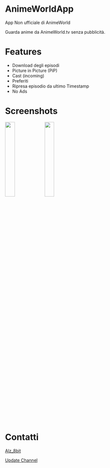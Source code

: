 # AnimeWorldApp

App Non ufficiale di AnimeWorld

Guarda anime da AnimeWorld.tv senza pubblicità.

# Features
- Download degli episodi
- Picture in Picture (PiP)  
- Cast (incoming)  
- Preferiti
- Ripresa episodio da ultimo Timestamp
- No Ads

# Screenshots
<img src="https://i.imgur.com/D1q8yqh.jpeg" style="display:inline-block; width:25%;">
<img src="https://i.imgur.com/v26IJ2m.jpeg" style="display:inline-block; width:25%;">


# Contatti
[Alz_8bit](https://t.me/alz_8bit)

[Update Channel](https://t.me/animeworldapp)
